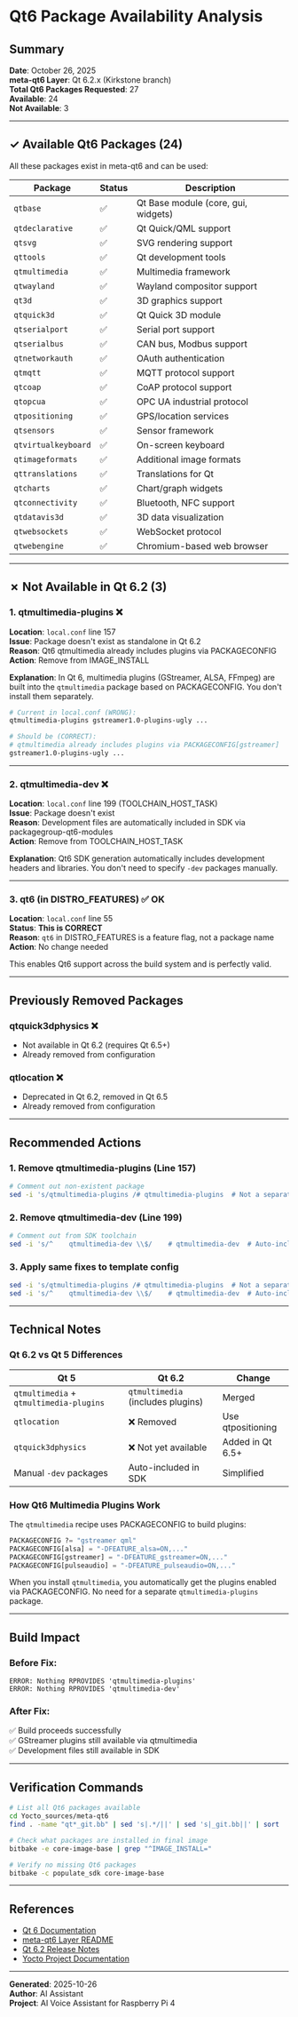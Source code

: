 # Qt6 Package Availability Analysis

## Summary

**Date**: October 26, 2025  
**meta-qt6 Layer**: Qt 6.2.x (Kirkstone branch)  
**Total Qt6 Packages Requested**: 27  
**Available**: 24  
**Not Available**: 3

---

## ✓ Available Qt6 Packages (24)

All these packages exist in meta-qt6 and can be used:

| Package | Status | Description |
|---------|--------|-------------|
| `qtbase` | ✅ | Qt Base module (core, gui, widgets) |
| `qtdeclarative` | ✅ | Qt Quick/QML support |
| `qtsvg` | ✅ | SVG rendering support |
| `qttools` | ✅ | Qt development tools |
| `qtmultimedia` | ✅ | Multimedia framework |
| `qtwayland` | ✅ | Wayland compositor support |
| `qt3d` | ✅ | 3D graphics support |
| `qtquick3d` | ✅ | Qt Quick 3D module |
| `qtserialport` | ✅ | Serial port support |
| `qtserialbus` | ✅ | CAN bus, Modbus support |
| `qtnetworkauth` | ✅ | OAuth authentication |
| `qtmqtt` | ✅ | MQTT protocol support |
| `qtcoap` | ✅ | CoAP protocol support |
| `qtopcua` | ✅ | OPC UA industrial protocol |
| `qtpositioning` | ✅ | GPS/location services |
| `qtsensors` | ✅ | Sensor framework |
| `qtvirtualkeyboard` | ✅ | On-screen keyboard |
| `qtimageformats` | ✅ | Additional image formats |
| `qttranslations` | ✅ | Translations for Qt |
| `qtcharts` | ✅ | Chart/graph widgets |
| `qtconnectivity` | ✅ | Bluetooth, NFC support |
| `qtdatavis3d` | ✅ | 3D data visualization |
| `qtwebsockets` | ✅ | WebSocket protocol |
| `qtwebengine` | ✅ | Chromium-based web browser |

---

## ✗ Not Available in Qt 6.2 (3)

### 1. **qtmultimedia-plugins** ❌

**Location**: `local.conf` line 157  
**Issue**: Package doesn't exist as standalone in Qt 6.2  
**Reason**: Qt6 qtmultimedia already includes plugins via PACKAGECONFIG  
**Action**: Remove from IMAGE_INSTALL  

**Explanation**: In Qt 6, multimedia plugins (GStreamer, ALSA, FFmpeg) are built into the `qtmultimedia` package based on PACKAGECONFIG. You don't install them separately.

```bash
# Current in local.conf (WRONG):
qtmultimedia-plugins gstreamer1.0-plugins-ugly ...

# Should be (CORRECT):
# qtmultimedia already includes plugins via PACKAGECONFIG[gstreamer]
gstreamer1.0-plugins-ugly ...
```

---

### 2. **qtmultimedia-dev** ❌

**Location**: `local.conf` line 199 (TOOLCHAIN_HOST_TASK)  
**Issue**: Package doesn't exist  
**Reason**: Development files are automatically included in SDK via packagegroup-qt6-modules  
**Action**: Remove from TOOLCHAIN_HOST_TASK  

**Explanation**: Qt6 SDK generation automatically includes development headers and libraries. You don't need to specify `-dev` packages manually.

---

### 3. **qt6** (in DISTRO_FEATURES) ✅ OK

**Location**: `local.conf` line 55  
**Status**: **This is CORRECT**  
**Reason**: `qt6` in DISTRO_FEATURES is a feature flag, not a package name  
**Action**: No change needed  

This enables Qt6 support across the build system and is perfectly valid.

---

## Previously Removed Packages

### **qtquick3dphysics** ❌
- Not available in Qt 6.2 (requires Qt 6.5+)
- Already removed from configuration

### **qtlocation** ❌  
- Deprecated in Qt 6.2, removed in Qt 6.5
- Already removed from configuration

---

## Recommended Actions

### 1. Remove qtmultimedia-plugins (Line 157)

```bash
# Comment out non-existent package
sed -i 's/qtmultimedia-plugins /# qtmultimedia-plugins  # Not a separate package in Qt 6.2 \\\n    /g' Yocto_sources/poky/building/conf/local.conf
```

### 2. Remove qtmultimedia-dev (Line 199)

```bash
# Comment out from SDK toolchain
sed -i 's/^    qtmultimedia-dev \\$/    # qtmultimedia-dev  # Auto-included in Qt6 SDK \\/g' Yocto_sources/poky/building/conf/local.conf
```

### 3. Apply same fixes to template config

```bash
sed -i 's/qtmultimedia-plugins /# qtmultimedia-plugins  # Not a separate package in Qt 6.2 \\\n    /g' configs/local.conf
sed -i 's/^    qtmultimedia-dev \\$/    # qtmultimedia-dev  # Auto-included in Qt6 SDK \\/g' configs/local.conf
```

---

## Technical Notes

### Qt 6.2 vs Qt 5 Differences

| Qt 5 | Qt 6.2 | Change |
|------|--------|--------|
| `qtmultimedia` + `qtmultimedia-plugins` | `qtmultimedia` (includes plugins) | Merged |
| `qtlocation` | ❌ Removed | Use qtpositioning |
| `qtquick3dphysics` | ❌ Not yet available | Added in Qt 6.5+ |
| Manual `-dev` packages | Auto-included in SDK | Simplified |

### How Qt6 Multimedia Plugins Work

The `qtmultimedia` recipe uses PACKAGECONFIG to build plugins:

```python
PACKAGECONFIG ?= "gstreamer qml"
PACKAGECONFIG[alsa] = "-DFEATURE_alsa=ON,..."
PACKAGECONFIG[gstreamer] = "-DFEATURE_gstreamer=ON,..."
PACKAGECONFIG[pulseaudio] = "-DFEATURE_pulseaudio=ON,..."
```

When you install `qtmultimedia`, you automatically get the plugins enabled via PACKAGECONFIG. No need for a separate `qtmultimedia-plugins` package.

---

## Build Impact

### Before Fix:
```
ERROR: Nothing RPROVIDES 'qtmultimedia-plugins'
ERROR: Nothing RPROVIDES 'qtmultimedia-dev'
```

### After Fix:
✅ Build proceeds successfully  
✅ GStreamer plugins still available via qtmultimedia  
✅ Development files still available in SDK

---

## Verification Commands

```bash
# List all Qt6 packages available
cd Yocto_sources/meta-qt6
find . -name "qt*_git.bb" | sed 's|.*/||' | sed 's|_git.bb||' | sort

# Check what packages are installed in final image
bitbake -e core-image-base | grep "^IMAGE_INSTALL="

# Verify no missing Qt6 packages
bitbake -c populate_sdk core-image-base
```

---

## References

- [Qt 6 Documentation](https://doc.qt.io/qt-6/)
- [meta-qt6 Layer README](https://code.qt.io/cgit/yocto/meta-qt6.git/about/)
- [Qt 6.2 Release Notes](https://www.qt.io/blog/qt-6.2-lts-released)
- [Yocto Project Documentation](https://docs.yoctoproject.org/)

---

**Generated**: 2025-10-26  
**Author**: AI Assistant  
**Project**: AI Voice Assistant for Raspberry Pi 4

